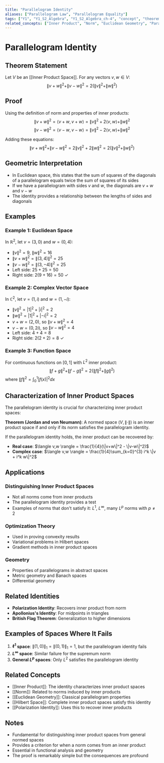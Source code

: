 ```yaml
---
title: "Parallelogram Identity"
aliases: ["Parallelogram Law", "Parallelogram Equality"]
tags: ["Y1", "Y1_S2_Algebra", "Y1_S2_Algebra_ch-4", "concept", "theorem", "identity", "inner-product-space", "geometry", "inner-product", "norm", "euclidean-geometry", "parallelogram", "inner-product-characterization", "linear-algebra"]
related_concepts: ["Inner Product", "Norm", "Euclidean Geometry", "Parallelogram", "Inner Product Characterization", "Inner Product Space", "Field"]
---
```


# Parallelogram Identity

## Theorem Statement
Let $V$ be an [[Inner Product Space]]. For any vectors $v, w \in V$:
$$\|v + w\|^2 + \|v - w\|^2 = 2(\|v\|^2 + \|w\|^2)$$

## Proof
Using the definition of norm and properties of inner products:
$$\|v + w\|^2 = \langle v + w, v + w \rangle = \|v\|^2 + 2\langle v,w \rangle + \|w\|^2$$
$$\|v - w\|^2 = \langle v - w, v - w \rangle = \|v\|^2 - 2\langle v,w \rangle + \|w\|^2$$

Adding these equations:
$$\|v + w\|^2 + \|v - w\|^2 = 2\|v\|^2 + 2\|w\|^2 = 2(\|v\|^2 + \|w\|^2)$$

## Geometric Interpretation
- In Euclidean space, this states that the sum of squares of the diagonals of a parallelogram equals twice the sum of squares of its sides
- If we have a parallelogram with sides $v$ and $w$, the diagonals are $v + w$ and $v - w$
- The identity provides a relationship between the lengths of sides and diagonals

## Examples

### Example 1: Euclidean Space
In $\mathbb{R}^2$, let $v = (3,0)$ and $w = (0,4)$:
- $\|v\|^2 = 9$, $\|w\|^2 = 16$
- $\|v + w\|^2 = \|(3,4)\|^2 = 25$
- $\|v - w\|^2 = \|(3,-4)\|^2 = 25$
- Left side: $25 + 25 = 50$
- Right side: $2(9 + 16) = 50$ ✓

### Example 2: Complex Vector Space
In $\mathbb{C}^2$, let $v = (1,i)$ and $w = (1,-i)$:
- $\|v\|^2 = |1|^2 + |i|^2 = 2$
- $\|w\|^2 = |1|^2 + |-i|^2 = 2$
- $v + w = (2,0)$, so $\|v + w\|^2 = 4$
- $v - w = (0,2i)$, so $\|v - w\|^2 = 4$
- Left side: $4 + 4 = 8$
- Right side: $2(2 + 2) = 8$ ✓

### Example 3: Function Space
For continuous functions on $[0,1]$ with $L^2$ inner product:
$$\|f + g\|^2 + \|f - g\|^2 = 2(\|f\|^2 + \|g\|^2)$$
where $\|f\|^2 = \int_0^1 |f(x)|^2 dx$

## Characterization of Inner Product Spaces
The parallelogram identity is crucial for characterizing inner product spaces:

**Theorem (Jordan and von Neumann)**: A normed space $(V, \|\cdot\|)$ is an inner product space if and only if its norm satisfies the parallelogram identity.

If the parallelogram identity holds, the inner product can be recovered by:
- **Real case**: $\langle v,w \rangle = \frac{1}{4}(\|v+w\|^2 - \|v-w\|^2)$
- **Complex case**: $\langle v,w \rangle = \frac{1}{4}\sum_{k=0}^{3} i^k \|v + i^k w\|^2$

## Applications

### Distinguishing Inner Product Spaces
- Not all norms come from inner products
- The parallelogram identity provides a test
- Examples of norms that don't satisfy it: $L^1$, $L^{\infty}$, many $L^p$ norms with $p \neq 2$

### Optimization Theory
- Used in proving convexity results
- Variational problems in Hilbert spaces
- Gradient methods in inner product spaces

### Geometry
- Properties of parallelograms in abstract spaces
- Metric geometry and Banach spaces
- Differential geometry

## Related Identities
- **Polarization Identity**: Recovers inner product from norm
- **Apollonius's Identity**: For midpoints in triangles
- **British Flag Theorem**: Generalization to higher dimensions

## Examples of Spaces Where It Fails
1. **$\ell^1$ space**: $\|(1,0)\|_1 = \|(0,1)\|_1 = 1$, but the parallelogram identity fails
2. **$L^{\infty}$ space**: Similar failure for the supremum norm
3. **General $L^p$ spaces**: Only $L^2$ satisfies the parallelogram identity

## Related Concepts
- [[Inner Product]]: The identity characterizes inner product spaces
- [[Norm]]: Related to norms induced by inner products
- [[Euclidean Geometry]]: Classical parallelogram properties
- [[Hilbert Space]]: Complete inner product spaces satisfy this identity
- [[Polarization Identity]]: Uses this to recover inner products

## Notes
- Fundamental for distinguishing inner product spaces from general normed spaces
- Provides a criterion for when a norm comes from an inner product
- Essential in functional analysis and geometry
- The proof is remarkably simple but the consequences are profound
